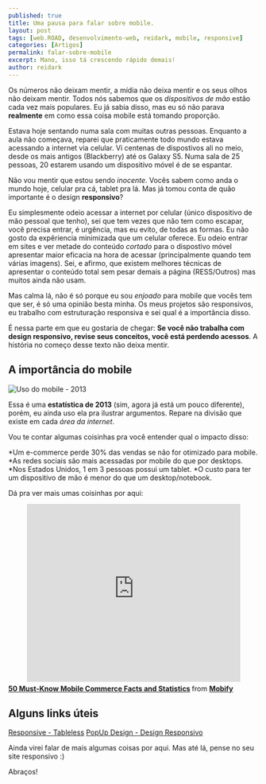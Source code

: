 ```yaml
---
published: true
title: Uma pausa para falar sobre mobile.
layout: post
tags: [web.ROAD, desenvolvimento-web, reidark, mobile, responsive]
categories: [Artigos]
permalink: falar-sobre-mobile
excerpt: Mano, isso tá crescendo rápido demais!
author: reidark
---
```

Os números não deixam mentir, a mídia não deixa mentir e os seus olhos não deixam mentir. Todos nós sabemos que os *dispositivos de mão* estão cada vez mais populares. Eu já sabia disso, mas eu só não parava **realmente** em como essa coisa mobile está tomando proporção.

Estava hoje sentando numa sala com muitas outras pessoas. Enquanto a aula não começava, reparei que praticamente todo mundo estava acessando a internet via celular. Vi centenas de dispostivos ali no meio, desde os mais antigos (Blackberry) até os Galaxy S5. Numa sala de 25 pessoas, 20 estarem usando um dispositivo móvel é de se espantar.

Não vou mentir que estou sendo *inocente*. Vocês sabem como anda o mundo hoje, celular pra cá, tablet pra lá. Mas já tomou conta de quão importante é o design **responsivo**?

Eu simplesmente odeio acessar a internet por celular (único dispositivo de mão pessoal que tenho), sei que tem vezes que não tem como escapar, você precisa entrar, é urgência, mas eu evito, de todas as formas. Eu não gosto da expêriencia minimizada que um celular oferece. Eu odeio entrar em sites e ver metade do conteúdo *cortado* para o dispostivo móvel apresentar maior eficacia na hora de acessar (principalmente quando tem várias imagens). Sei, e afirmo, que existem melhores técnicas de apresentar o conteúdo total sem pesar demais a página (RESS/Outros) mas muitos ainda não usam.

Mas calma lá, não é só porque eu sou *enjoado* para mobile que vocês tem que ser, é só uma opinião besta minha. Os meus projetos são responsivos, eu trabalho com estruturação responsiva e sei qual é a importância disso.

É nessa parte em que eu gostaria de chegar: **Se você não trabalha com design responsivo, revise seus conceitos, você está perdendo acessos**. A história no começo desse texto não deixa mentir.

## A importância do mobile

![Uso do mobile - 2013](http://marketingland.com/wp-content/ml-loads/2013/02/Screen-Shot-2013-02-26-at-9.15.41-AM-600x394.png "Uso do mobile - 2013")

Essa é uma **estatística de 2013** (sim, agora já está um pouco diferente), porém, eu ainda uso ela pra ilustrar argumentos. Repare na divisão que existe em cada *área da internet*.

Vou te contar algumas coisinhas pra você entender qual o impacto disso:

*Um e-commerce perde 30% das vendas se não for otimizado para mobile.
*As redes sociais são mais acessadas por mobile do que por desktops.
*Nos Estados Unidos, 1 em 3 pessoas possui um tablet.
*O custo para ter um dispositivo de mão é menor do que um desktop/notebook.

Dá pra ver mais umas coisinhas por aqui:

<iframe src="http://www.slideshare.net/slideshow/embed_code/23878672" width="427" height="356" frameborder="0" marginwidth="0" marginheight="0" scrolling="no" style="display: block; margin: auto; border:1px solid #CCC; border-width:1px 1px 0; margin-bottom:5px; max-width: 100%;" allowfullscreen> </iframe> <div style="margin-bottom:5px"> <strong> <a href="https://www.slideshare.net/mobify/50-mustknow-mobile-commerce-facts-and-statistics" title="50 Must-Know Mobile Commerce Facts and Statistics" target="_blank">50 Must-Know Mobile Commerce Facts and Statistics</a> </strong> from <strong><a href="http://www.slideshare.net/mobify" target="_blank">Mobify</a></strong> </div>

## Alguns links úteis

[Responsive - Tableless](http://tableless.com.br/categoria/internet-movel/responsive-design-web/)
[PopUp Design - Design Responsivo](http://blog.popupdesign.com.br/design-responsivo-grids-e-texto/)

Ainda virei falar de mais algumas coisas por aqui. Mas até lá, pense no seu site responsivo :)

Abraços!